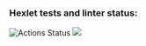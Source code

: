 ### Hexlet tests and linter status:
<img alt="Actions Status" src="https://github.com/kinsoRick/frontend-project-46/workflows/hexlet-check/badge.svg"/>
<a href="https://codeclimate.com/github/kinsoRick/frontend-project-46/maintainability"><img src="https://api.codeclimate.com/v1/badges/762da3a4f9d81d79ced3/maintainability"/></a>